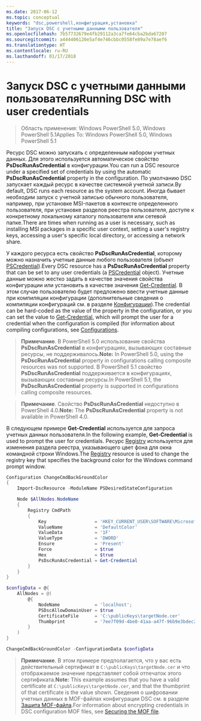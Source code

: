 ```yaml
---
ms.date: 2017-06-12
ms.topic: conceptual
keywords: "dsc,powershell,конфигурация,установка"
title: "Запуск DSC с учетными данными пользователя"
ms.openlocfilehash: 7b57732679e4fb29112a3ca7fe64cba2bda67207
ms.sourcegitcommit: a444406120e5af4e746cbbc0558fe89a7e78aef6
ms.translationtype: HT
ms.contentlocale: ru-RU
ms.lasthandoff: 01/17/2018
---
```

# <a name="running-dsc-with-user-credentials"></a><span data-ttu-id="ff46e-103">Запуск DSC с учетными данными пользователя</span><span class="sxs-lookup"><span data-stu-id="ff46e-103">Running DSC with user credentials</span></span> 

> <span data-ttu-id="ff46e-104">Область применения: Windows PowerShell 5.0, Windows PowerShell 5.1</span><span class="sxs-lookup"><span data-stu-id="ff46e-104">Applies To: Windows PowerShell 5.0, Windows PowerShell 5.1</span></span>

<span data-ttu-id="ff46e-105">Ресурс DSC можно запускать с определенным набором учетных данных. Для этого используется автоматическое свойство **PsDscRunAsCredential** в конфигурации.</span><span class="sxs-lookup"><span data-stu-id="ff46e-105">You can run a DSC resource under a specified set of credentials by using the automatic **PsDscRunAsCredential** property in the configuration.</span></span> <span data-ttu-id="ff46e-106">По умолчанию DSC запускает каждый ресурс в качестве системной учетной записи.</span><span class="sxs-lookup"><span data-stu-id="ff46e-106">By default, DSC runs each resource as the system account.</span></span>
<span data-ttu-id="ff46e-107">Иногда бывает необходим запуск с учетной записью обычного пользователя, например, при установке MSI-пакетов в контексте определенного пользователя, при установке разделов реестра пользователя, доступе к конкретному локальному каталогу пользователя или сетевой папке.</span><span class="sxs-lookup"><span data-stu-id="ff46e-107">There are times when running as a user is necessary, such as installing MSI packages in a specific user context, setting a user's registry keys, accessing a user's specific local directory, or accessing a network share.</span></span>

<span data-ttu-id="ff46e-108">У каждого ресурса есть свойство **PsDscRunAsCredential**, которому можно назначить учетные данные любого пользователя (объект [PSCredential](https://msdn.microsoft.com/en-us/library/ms572524(v=VS.85).aspx)).</span><span class="sxs-lookup"><span data-stu-id="ff46e-108">Every DSC resource has a **PsDscRunAsCredential** property that can be set to any user credentials (a [PSCredential](https://msdn.microsoft.com/en-us/library/ms572524(v=VS.85).aspx) object).</span></span>
<span data-ttu-id="ff46e-109">Учетные данные можно жестко задать в качестве значения свойства конфигурации или установить в качестве значения [Get-Credential](https://technet.microsoft.com/en-us/library/hh849815.aspx). В этом случае пользователю будет предложено ввести учетные данные при компиляции конфигурации (дополнительные сведения о компиляции конфигураций см. в разделе [Конфигурации](configurations.md)).</span><span class="sxs-lookup"><span data-stu-id="ff46e-109">The credential can be hard-coded as the value of the property in the configuration, or you can set the value to [Get-Credential](https://technet.microsoft.com/en-us/library/hh849815.aspx), which will prompt the user for a credential when the configuration is compiled (for information about compiling configurations, see [Configurations](configurations.md).</span></span>

><span data-ttu-id="ff46e-110">**Примечание**. В PowerShell 5.0 использование свойства **PsDscRunAsCredential** в конфигурациях, вызывающих составные ресурсы, не поддерживалось.</span><span class="sxs-lookup"><span data-stu-id="ff46e-110">**Note:** In PowerShell 5.0, using the **PsDscRunAsCredential** property in configurations calling composite resources was not supported.</span></span> 
><span data-ttu-id="ff46e-111">В PowerShell 5.1 свойство **PsDscRunAsCredential** поддерживается в конфигурациях, вызывающих составные ресурсы.</span><span class="sxs-lookup"><span data-stu-id="ff46e-111">In PowerShell 5.1, the **PsDscRunAsCredential** property is supported in configurations calling composite resources.</span></span>

><span data-ttu-id="ff46e-112">**Примечание**. Свойство **PsDscRunAsCredential** недоступно в PowerShell 4.0.</span><span class="sxs-lookup"><span data-stu-id="ff46e-112">**Note:** The **PsDscRunAsCredential** property is not available in PowerShell 4.0.</span></span>

<span data-ttu-id="ff46e-113">В следующем примере **Get-Credential** используется для запроса учетных данных пользователя.</span><span class="sxs-lookup"><span data-stu-id="ff46e-113">In the following example, **Get-Credential** is used to prompt the user for credentials.</span></span> <span data-ttu-id="ff46e-114">Ресурс [Registry](registryResource.md) используется для изменения раздела реестра, указывающего цвет фона для окна командной строки Windows.</span><span class="sxs-lookup"><span data-stu-id="ff46e-114">The [Registry](registryResource.md) resource is used to change the registry key that specifies the background color for the Windows command prompt window.</span></span>

```powershell
Configuration ChangeCmdBackGroundColor
{
    Import-DscResource -ModuleName PSDesiredStateConfiguration

    Node $AllNodes.NodeName
    {
        Registry CmdPath
        {
            Key                  = 'HKEY_CURRENT_USER\SOFTWARE\Microsoft\Command Processor'
            ValueName            = 'DefaultColor'
            ValueData            = '1F'
            ValueType            = 'DWORD'
            Ensure               = 'Present'
            Force                = $true
            Hex                  = $true
            PsDscRunAsCredential = Get-Credential
        }
    }
}

$configData = @{
    AllNodes = @(
        @{
            NodeName             = 'localhost';
            PSDscAllowDomainUser = $true
            CertificateFile      = 'C:\publicKeys\targetNode.cer'
            Thumbprint           = '7ee7f09d-4be0-41aa-a47f-96b9e3bdec25'
        }
    )
}

ChangeCmdBackGroundColor -ConfigurationData $configData
```
><span data-ttu-id="ff46e-115">**Примечание**. В этом примере предполагается, что у вас есть действительный сертификат в `C:\publicKeys\targetNode.cer` и что отображаемое значение представляет собой отпечаток этого сертификата.</span><span class="sxs-lookup"><span data-stu-id="ff46e-115">**Note:** This example assumes that you have a valid certificate at `C:\publicKeys\targetNode.cer`, and that the thumbprint of that certificate is the value shown.</span></span>
><span data-ttu-id="ff46e-116">Сведения о шифровании учетных данных в MOF-файлах конфигурации DSC см. в разделе [Защита MOF-файла](secureMOF.md).</span><span class="sxs-lookup"><span data-stu-id="ff46e-116">For information about encrypting credentials in DSC configuration MOF files, see [Securing the MOF file](secureMOF.md).</span></span>

